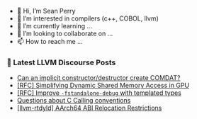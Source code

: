 - 👋 Hi, I’m Sean Perry
- 👀 I’m interested in compilers (c++, COBOL, llvm)
- 🌱 I’m currently learning ...
- 💞️ I’m looking to collaborate on ...
- 📫 How to reach me ...

<!---
s66perry/s66perry is a ✨ special ✨ repository because its `README.md` (this file) appears on your GitHub profile.
You can click the Preview link to take a look at your changes.
--->
### 📕 Latest LLVM Discourse Posts

<!-- DISCOURSE-LLVM:START -->
- [Can an implicit constructor/destructor create COMDAT?](https://discourse.llvm.org/t/can-an-implicit-constructor-destructor-create-comdat/74564#post_5)
- [[RFC] Simplifying Dynamic Shared Memory Access in GPU](https://discourse.llvm.org/t/rfc-simplifying-dynamic-shared-memory-access-in-gpu/74559#post_8)
- [[RFC] Improve `-fstandalone-debug` with templated types](https://discourse.llvm.org/t/rfc-improve-fstandalone-debug-with-templated-types/74362#post_2)
- [Questions about C Calling conventions](https://discourse.llvm.org/t/questions-about-c-calling-conventions/72414#post_11)
- [[llvm-rtdyld] AArch64 ABI Relocation Restrictions](https://discourse.llvm.org/t/llvm-rtdyld-aarch64-abi-relocation-restrictions/74616#post_2)
<!-- DISCOURSE-LLVM:END -->
